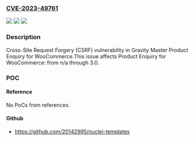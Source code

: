 ### [CVE-2023-49761](https://cve.mitre.org/cgi-bin/cvename.cgi?name=CVE-2023-49761)
![](https://img.shields.io/static/v1?label=Product&message=Product%20Enquiry%20for%20WooCommerce&color=blue)
![](https://img.shields.io/static/v1?label=Version&message=n%2Fa%3C%3D%203.0%20&color=brighgreen)
![](https://img.shields.io/static/v1?label=Vulnerability&message=CWE-352%20Cross-Site%20Request%20Forgery%20(CSRF)&color=brighgreen)

### Description

Cross-Site Request Forgery (CSRF) vulnerability in Gravity Master Product Enquiry for WooCommerce.This issue affects Product Enquiry for WooCommerce: from n/a through 3.0.

### POC

#### Reference
No PoCs from references.

#### Github
- https://github.com/20142995/nuclei-templates

